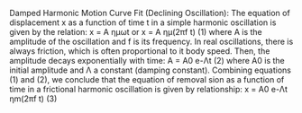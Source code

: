 Damped Harmonic Motion Curve Fit (Declining Oscillation): The equation of displacement x as a function of time t in a
simple harmonic oscillation is given by the relation:
x = A ημωt or x = A ημ(2πf t) (1)
where A is the amplitude of the oscillation and f is its frequency.
In real oscillations, there is always friction, which is often proportional to it
body speed. Then, the amplitude decays exponentially with time:
A = A0 e-Λt (2)
where A0 is the initial amplitude and Λ a constant (damping constant).
Combining equations (1) and (2), we conclude that the equation of removal
sion as a function of time in a frictional harmonic oscillation is given by
relationship:
x = A0 e-Λt ηm(2πf t) (3)
